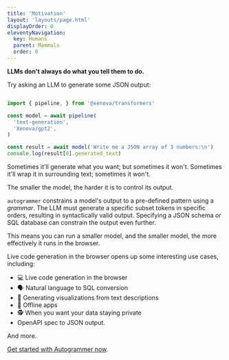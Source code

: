 ```yaml
---
title: 'Motivation'
layout: 'layouts/page.html'
displayOrder: 0
eleventyNavigation:
  key: Humans
  parent: Mammals
  order: 0
---
```



**LLMs don't always do what you tell them to do.**

Try asking an LLM to generate some JSON output:

```javascript

import { pipeline, } from '@xenova/transformers'

const model = await pipeline(
  'text-generation', 
  'Xenova/gpt2',
)

const result = await model('Write me a JSON array of 3 numbers:\n')
console.log(result[0].generated_text)

```

Sometimes it'll generate what you want; but sometimes it won't. Sometimes it'll wrap it in surrounding text; sometimes it won't. 

The smaller the model, the harder it is to control its output.

`autogrammer` constrains a model's output to a pre-defined pattern using a _grammar_. The LLM must generate a specific subset tokens in specific orders, resulting in syntactically valid output. Specifying a JSON schema or SQL database can constrain the output even further.

This means you can run a smaller model, and the smaller model, the more effectively it runs in the browser.

Live code generation in the browser opens up some interesting use cases, including:

- 💻 Live code generation in the browser
- 🗣️ Natural language to SQL conversion
- 🎇 Generating visualizations from text descriptions
- 🌳 Offline apps
- 🕵️ When you want your data staying private
- OpenAPI spec to JSON output.

And more.

[Get started with Autogrammer now](getting-started/).
